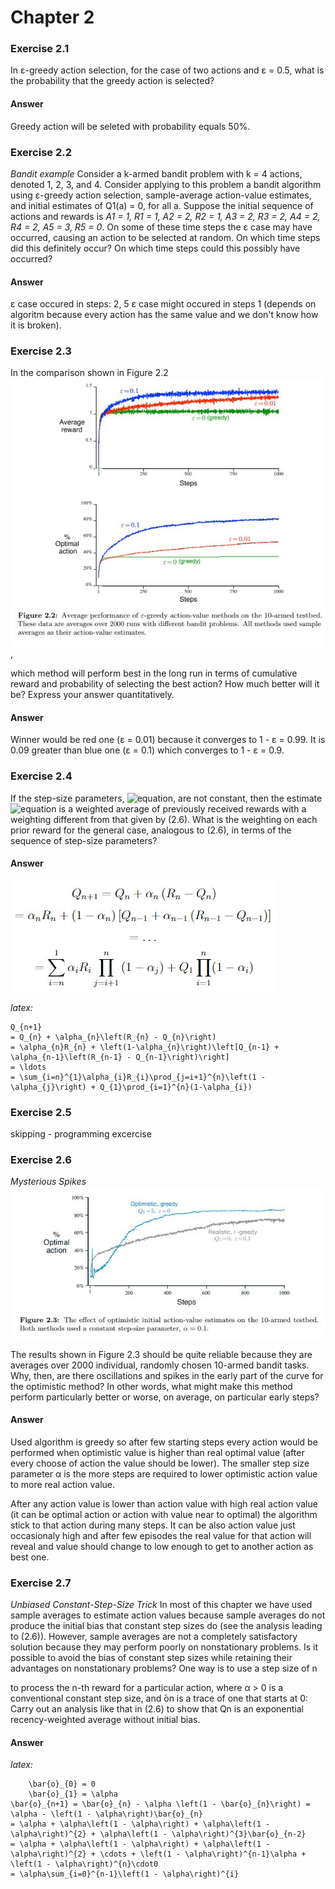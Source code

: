 # Chapter 2

### Exercise 2.1
In ε-greedy action selection, for the case of two actions and ε = 0.5, what is
the probability that the greedy action is selected?
#### Answer
Greedy action will be seleted with probability equals 50%.

### Exercise 2.2
*Bandit example* Consider a k-armed bandit problem with k = 4 actions,
denoted 1, 2, 3, and 4. Consider applying to this problem a bandit algorithm using
ε-greedy action selection, sample-average action-value estimates, and initial estimates
of Q1(a) = 0, for all a. Suppose the initial sequence of actions and rewards is *A1 = 1,
R1 = 1, A2 = 2, R2 = 1, A3 = 2, R3 = 2, A4 = 2, R4 = 2, A5 = 3, R5 = 0*. On some
of these time steps the ε case may have occurred, causing an action to be selected at
random. On which time steps did this definitely occur? On which time steps could this
possibly have occurred?
#### Answer
ε case occured in steps: 2, 5
ε case might occured in steps 1 (depends on algoritm because every action has the same value and we don't know how it is broken).

### Exercise 2.3
In the comparison shown in Figure 2.2 ![Figure 2.2](assets/figure-002_2.jpg), 

which method will perform best in
the long run in terms of cumulative reward and probability of selecting the best action?
How much better will it be? Express your answer quantitatively.
#### Answer
Winner would be red one (ε = 0.01) because it converges to 1 - ε = 0.99. It is 0.09 greater than blue one (ε = 0.1) which converges to 1 - ε = 0.9.

### Exercise 2.4
If the step-size parameters, ![equation](http://latex.codecogs.com/svg.latex?\alpha_{n}), are not constant, then the estimate ![equation](http://latex.codecogs.com/svg.latex?Q_{n}) is a weighted average of previously received rewards with a weighting different from that given by (2.6). What is the weighting on each prior reward for the general case, analogous to (2.6), in terms of the sequence of step-size parameters?
#### Answer
![Figure 2.2](assets/answer-002_4_01.jpg)

*latex:*

```
Q_{n+1} 
= Q_{n} + \alpha_{n}\left(R_{n} - Q_{n}\right)
= \alpha_{n}R_{n} + \left(1-\alpha_{n}\right)\left[Q_{n-1} + \alpha_{n-1}\left(R_{n-1} - Q_{n-1}\right)\right] 
= \ldots 
= \sum_{i=n}^{1}\alpha_{i}R_{i}\prod_{j=i+1}^{n}\left(1 - \alpha_{j}\right) + Q_{1}\prod_{i=1}^{n}(1-\alpha_{i})
```


### Exercise 2.5
skipping - programming excercise


### Exercise 2.6
*Mysterious Spikes* ![Figure 2.3](assets/figure-002_3.jpg) 

The results shown in Figure 2.3 should be quite reliable
because they are averages over 2000 individual, randomly chosen 10-armed bandit tasks.
Why, then, are there oscillations and spikes in the early part of the curve for the optimistic
method? In other words, what might make this method perform particularly better or
worse, on average, on particular early steps?
#### Answer
Used algorithm is greedy so after few starting steps every action would be performed when optimistic value is higher than real optimal value (after every choose of action the value should be lower). The smaller step size parameter α is the more steps are required to lower optimistic action value to more real action value.

After any action value is lower than action value with high real action value (it can be optimal action or action with value near to optimal) the algorithm stick to that action during many steps. It can be also action value just occasionaly high and after few episodes the real value for that action will reveal and value should change to low enough to get to another action as best one.

### Exercise 2.7
*Unbiased Constant-Step-Size Trick* In most of this chapter we have used
sample averages to estimate action values because sample averages do not produce the
initial bias that constant step sizes do (see the analysis leading to (2.6)). However, sample
averages are not a completely satisfactory solution because they may perform poorly
on nonstationary problems. Is it possible to avoid the bias of constant step sizes while
retaining their advantages on nonstationary problems? One way is to use a step size of
n

to process the n-th reward for a particular action, where α > 0 is a conventional constant
step size, and  ̄on is a trace of one that starts at 0:
Carry out an analysis like that in (2.6) to show that Qn is an exponential recency-weighted
average without initial bias.

#### Answer
*latex:*

```
    \bar{o}_{0} = 0
    \bar{o}_{1} = \alpha
\bar{o}_{n+1} = \bar{o}_{n} - \alpha \left(1 - \bar{o}_{n}\right) = \alpha - \left(1 - \alpha\right)\bar{o}_{n}    
= \alpha + \alpha\left(1 - \alpha\right) + \alpha\left(1 - \alpha\right)^{2} + \alpha\left(1 - \alpha\right)^{3}\bar{o}_{n-2}
= \alpha + \alpha\left(1 - \alpha\right) + \alpha\left(1 - \alpha\right)^{2} + \cdots + \left(1 - \alpha\right)^{n-1}\alpha + \left(1 - \alpha\right)^{n}\cdot0
= \alpha\sum_{i=0}^{n-1}\left(1 - \alpha\right)^{i}
```
